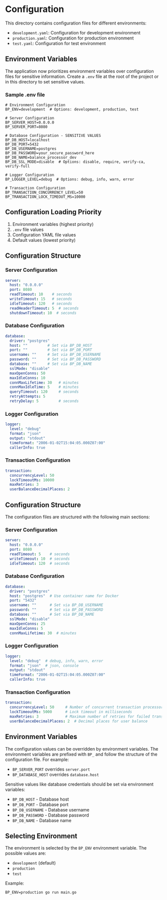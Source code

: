 # Configuration

This directory contains configuration files for different environments:

- `development.yaml`: Configuration for development environment
- `production.yaml`: Configuration for production environment
- `test.yaml`: Configuration for test environment

## Environment Variables

The application now prioritizes environment variables over configuration files for sensitive information. Create a `.env` file at the root of the project or in this directory to set sensitive values.

### Sample .env file

```
# Environment Configuration
BP_ENV=development  # Options: development, production, test

# Server Configuration
BP_SERVER_HOST=0.0.0.0
BP_SERVER_PORT=8080

# Database Configuration - SENSITIVE VALUES
BP_DB_HOST=localhost
BP_DB_PORT=5432
BP_DB_USERNAME=postgres
BP_DB_PASSWORD=your_secure_password_here
BP_DB_NAME=balance_processor_dev
BP_DB_SSL_MODE=disable  # Options: disable, require, verify-ca, verify-full

# Logger Configuration
BP_LOGGER_LEVEL=debug  # Options: debug, info, warn, error

# Transaction Configuration
BP_TRANSACTION_CONCURRENCY_LEVEL=50
BP_TRANSACTION_LOCK_TIMEOUT_MS=10000
```

## Configuration Loading Priority

1. Environment variables (highest priority)
2. `.env` file values
3. Configuration YAML file values
4. Default values (lowest priority)

## Configuration Structure

### Server Configuration

```yaml
server:
  host: "0.0.0.0"
  port: 8080
  readTimeout: 10    # seconds
  writeTimeout: 15   # seconds
  idleTimeout: 120   # seconds
  readHeaderTimeout: 5  # seconds
  shutdownTimeout: 10  # seconds
```

### Database Configuration

```yaml
database:
  driver: "postgres"
  host: ""         # Set via BP_DB_HOST
  port: ""         # Set via BP_DB_PORT
  username: ""     # Set via BP_DB_USERNAME
  password: ""     # Set via BP_DB_PASSWORD
  database: ""     # Set via BP_DB_NAME
  sslMode: "disable"
  maxOpenConns: 50
  maxIdleConns: 10
  connMaxLifetime: 30   # minutes
  connMaxIdleTime: 5    # minutes
  queryTimeout: 120     # seconds
  retryAttempts: 5
  retryDelay: 5         # seconds
```

### Logger Configuration

```yaml
logger:
  level: "debug"
  format: "json"
  output: "stdout"
  timeFormat: "2006-01-02T15:04:05.000Z07:00"
  callerInfo: true
```

### Transaction Configuration

```yaml
transaction:
  concurrencyLevel: 50
  lockTimeoutMs: 10000
  maxRetries: 3
  userBalanceDecimalPlaces: 2
```

## Configuration Structure

The configuration files are structured with the following main sections:

### Server Configuration
```yaml
server:
  host: "0.0.0.0"
  port: 8080
  readTimeout: 5    # seconds
  writeTimeout: 10  # seconds
  idleTimeout: 120  # seconds
```

### Database Configuration
```yaml
database:
  driver: "postgres"
  host: "postgres"  # Use container name for Docker
  port: "5432"
  username: ""      # Set via BP_DB_USERNAME
  password: ""      # Set via BP_DB_PASSWORD
  database: ""      # Set via BP_DB_NAME
  sslMode: "disable"
  maxOpenConns: 25
  maxIdleConns: 5
  connMaxLifetime: 30  # minutes
```

### Logger Configuration
```yaml
logger:
  level: "debug"  # debug, info, warn, error
  format: "json"  # json, console
  output: "stdout"
  timeFormat: "2006-01-02T15:04:05.000Z07:00"
  callerInfo: true
```

### Transaction Configuration
```yaml
transaction:
  concurrencyLevel: 50     # Number of concurrent transaction processors
  lockTimeoutMs: 5000      # Lock timeout in milliseconds
  maxRetries: 3            # Maximum number of retries for failed transactions
  userBalanceDecimalPlaces: 2  # Decimal places for user balance
```

## Environment Variables

The configuration values can be overridden by environment variables. The environment variables are prefixed with `BP_` and follow the structure of the configuration file. For example:

- `BP_SERVER_PORT` overrides `server.port`
- `BP_DATABASE_HOST` overrides `database.host`

Sensitive values like database credentials should be set via environment variables:

- `BP_DB_HOST` - Database host
- `BP_DB_PORT` - Database port
- `BP_DB_USERNAME` - Database username
- `BP_DB_PASSWORD` - Database password
- `BP_DB_NAME` - Database name

## Selecting Environment

The environment is selected by the `BP_ENV` environment variable. The possible values are:

- `development` (default)
- `production`
- `test`

Example:
```
BP_ENV=production go run main.go
``` 
